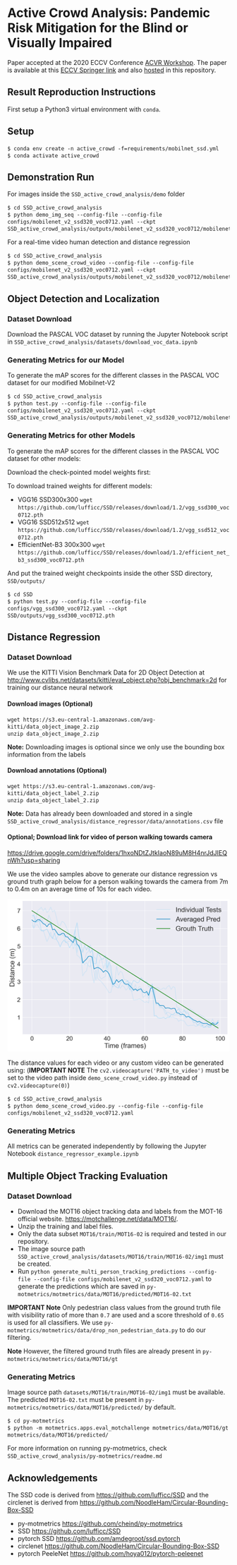 # Active Crowd Analysis: Pandemic Risk Mitigation for the Blind or Visually Impaired

Paper accepted at the 2020 ECCV Conference [ACVR Workshop](https://iplab.dmi.unict.it/acvr2020/program). The paper is available at this [ECCV Springer link](https://link.springer.com/chapter/10.1007%2F978-3-030-66823-5_25) and also [hosted](https://github.com/SamSamhuns/active_crowd_analysis/blob/master/Active%20Crowd%20Analysis.pdf) in this repository.

## Result Reproduction Instructions

First setup a Python3 virtual environment with `conda`.

## Setup

```shell script
$ conda env create -n active_crowd -f=requirements/mobilnet_ssd.yml
$ conda activate active_crowd
```

## Demonstration Run

For images inside the `SSD_active_crowd_analysis/demo` folder

    $ cd SSD_active_crowd_analysis
    $ python demo_img_seq --config-file --config-file configs/mobilenet_v2_ssd320_voc0712.yaml --ckpt SSD_active_crowd_analysis/outputs/mobilenet_v2_ssd320_voc0712/mobilenet_v2_ssd320_voc0712_v2.pth

For a real-time video human detection and distance regression

    $ cd SSD_active_crowd_analysis
    $ python demo_scene_crowd_video --config-file --config-file configs/mobilenet_v2_ssd320_voc0712.yaml --ckpt SSD_active_crowd_analysis/outputs/mobilenet_v2_ssd320_voc0712/mobilenet_v2_ssd320_voc0712_v2.pth

## Object Detection and Localization

### Dataset Download

Download the PASCAL VOC dataset by running the Jupyter Notebook script in
`SSD_active_crowd_analysis/datasets/download_voc_data.ipynb`

### Generating Metrics for our Model

To generate the mAP scores for the different classes in the PASCAL VOC dataset for our modified Mobilnet-V2

```shell script
$ cd SSD_active_crowd_analysis
$ python test.py --config-file --config-file configs/mobilenet_v2_ssd320_voc0712.yaml --ckpt SSD_active_crowd_analysis/outputs/mobilenet_v2_ssd320_voc0712/mobilenet_v2_ssd320_voc0712_v2.pth
```

### Generating Metrics for other Models

To generate the mAP scores for the different classes in the PASCAL VOC dataset for other models:

Download the check-pointed model weights first:

To download trained weights for different models:

-   VGG16 SSD300x300 `wget https://github.com/lufficc/SSD/releases/download/1.2/vgg_ssd300_voc0712.pth`
-   VGG16 SSD512x512 `wget https://github.com/lufficc/SSD/releases/download/1.2/vgg_ssd512_voc0712.pth`
-   EfficientNet-B3	300x300 `wget https://github.com/lufficc/SSD/releases/download/1.2/efficient_net_b3_ssd300_voc0712.pth`

And put the trained weight checkpoints inside the other SSD directory, `SSD/outputs/`

```shell script
$ cd SSD
$ python test.py --config-file --config-file configs/vgg_ssd300_voc0712.yaml --ckpt SSD/outputs/vgg_ssd300_voc0712.pth
```

## Distance Regression

### Dataset Download

We use the KITTI Vision Benchmark Data for 2D Object Detection at
<http://www.cvlibs.net/datasets/kitti/eval_object.php?obj_benchmark=2d>
for training our distance neural network

#### Download images (Optional)

```shell script
wget https://s3.eu-central-1.amazonaws.com/avg-kitti/data_object_image_2.zip
unzip data_object_image_2.zip
```

**Note:** Downloading images is optional since we only use the bounding box information from the labels

#### Download annotations (Optional)

```shell script
wget https://s3.eu-central-1.amazonaws.com/avg-kitti/data_object_label_2.zip
unzip data_object_label_2.zip
```

**Note:** Data has already been downloaded and stored in a single `SSD_active_crowd_analysis/distance_regressor/data/annotations.csv` file

#### Optional; Download link for video of person walking towards camera

<https://drive.google.com/drive/folders/1hxoNDtZJtkIaoN89uM8H4nrJdJIEQnWh?usp=sharing>

We use the video samples above to generate our distance regression vs ground truth graph below for a person walking
towards the camera from 7m to 0.4m on an average time of 10s for each video.

<img src='readme_img/dist_regr_experiment_2.png'>

The distance values for each video or any custom video can be generated using: (**IMPORTANT NOTE** The `cv2.videocapture('PATH_to_video')` must be set to the video path inside `demo_scene_crowd_video.py` instead of `cv2.videocapture(0)`)

    $ cd SSD_active_crowd_analysis
    $ python demo_scene_crowd_video.py --config-file --config-file configs/mobilenet_v2_ssd320_voc0712.yaml

### Generating Metrics

All metrics can be generated independently by following the Jupyter Notebook `distance_regressor_example.ipynb`

## Multiple Object Tracking Evaluation

### Dataset Download

-   Download the MOT16 object tracking data and labels from the MOT-16 official website.
    <https://motchallenge.net/data/MOT16/>.
-   Unzip the training and label files.
-   Only the data subset `MOT16/train/MOT16-02` is required and tested in our repository.
-   The image source path `SSD_active_crowd_analysis/datasets/MOT16/train/MOT16-02/img1` must be created.
-   Run `python generate_multi_person_tracking_predictions --config-file --config-file configs/mobilenet_v2_ssd320_voc0712.yaml`
    to generate the predictions which are saved in `py-motmetrics/motmetrics/data/MOT16/predicted/MOT16-02.txt`

**IMPORTANT Note** Only pedestrian class values from the ground truth file with visibility ratio of more than `0.7` are used and a score threshold of `0.65` is used for all classifiers. We use `py-motmetrics/motmetrics/data/drop_non_pedestrian_data.py` to do our filtering.

**Note** However, the filtered ground truth files are already present in `py-motmetrics/motmetrics/data/MOT16/gt`

### Generating Metrics

Image source path `datasets/MOT16/train/MOT16-02/img1` must be available.
The predicted `MOT16-02.txt` must be present in `py-motmetrics/motmetrics/data/MOT16/predicted/` by default.

```shell script
$ cd py-motmetrics
$ python -m motmetrics.apps.eval_motchallenge motmetrics/data/MOT16/gt motmetrics/data/MOT16/predicted/
```

For more information on running py-motmetrics, check `SSD_active_crowd_analysis/py-motmetrics/readme.md`

## Acknowledgements

The SSD code is derived from <https://github.com/lufficc/SSD> and the circlenet is derived from <https://github.com/NoodleHam/Circular-Bounding-Box-SSD>

-   py-motmetrics <https://github.com/cheind/py-motmetrics>
-   SSD <https://github.com/lufficc/SSD>
-   pytorch SSD <https://github.com/amdegroot/ssd.pytorch>
-   circlenet <https://github.com/NoodleHam/Circular-Bounding-Box-SSD>
-   pytorch PeeleNet <https://github.com/hoya012/pytorch-peleenet>
